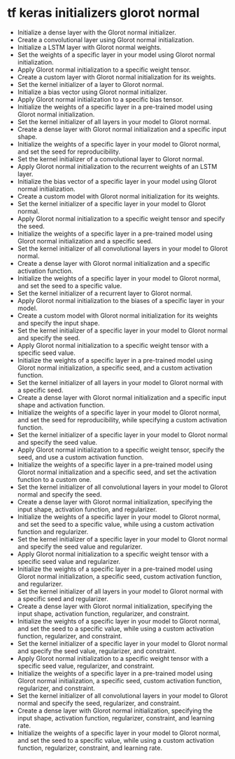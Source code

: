 # tf keras initializers glorot normal

- Initialize a dense layer with the Glorot normal initializer.
- Create a convolutional layer using Glorot normal initialization.
- Initialize a LSTM layer with Glorot normal weights.
- Set the weights of a specific layer in your model using Glorot normal initialization.
- Apply Glorot normal initialization to a specific weight tensor.
- Create a custom layer with Glorot normal initialization for its weights.
- Set the kernel initializer of a layer to Glorot normal.
- Initialize a bias vector using Glorot normal initializer.
- Apply Glorot normal initialization to a specific bias tensor.
- Initialize the weights of a specific layer in a pre-trained model using Glorot normal initialization.
- Set the kernel initializer of all layers in your model to Glorot normal.
- Create a dense layer with Glorot normal initialization and a specific input shape.
- Initialize the weights of a specific layer in your model to Glorot normal, and set the seed for reproducibility.
- Set the kernel initializer of a convolutional layer to Glorot normal.
- Apply Glorot normal initialization to the recurrent weights of an LSTM layer.
- Initialize the bias vector of a specific layer in your model using Glorot normal initialization.
- Create a custom model with Glorot normal initialization for its weights.
- Set the kernel initializer of a specific layer in your model to Glorot normal.
- Apply Glorot normal initialization to a specific weight tensor and specify the seed.
- Initialize the weights of a specific layer in a pre-trained model using Glorot normal initialization and a specific seed.
- Set the kernel initializer of all convolutional layers in your model to Glorot normal.
- Create a dense layer with Glorot normal initialization and a specific activation function.
- Initialize the weights of a specific layer in your model to Glorot normal, and set the seed to a specific value.
- Set the kernel initializer of a recurrent layer to Glorot normal.
- Apply Glorot normal initialization to the biases of a specific layer in your model.
- Create a custom model with Glorot normal initialization for its weights and specify the input shape.
- Set the kernel initializer of a specific layer in your model to Glorot normal and specify the seed.
- Apply Glorot normal initialization to a specific weight tensor with a specific seed value.
- Initialize the weights of a specific layer in a pre-trained model using Glorot normal initialization, a specific seed, and a custom activation function.
- Set the kernel initializer of all layers in your model to Glorot normal with a specific seed.
- Create a dense layer with Glorot normal initialization and a specific input shape and activation function.
- Initialize the weights of a specific layer in your model to Glorot normal, and set the seed for reproducibility, while specifying a custom activation function.
- Set the kernel initializer of a specific layer in your model to Glorot normal and specify the seed value.
- Apply Glorot normal initialization to a specific weight tensor, specify the seed, and use a custom activation function.
- Initialize the weights of a specific layer in a pre-trained model using Glorot normal initialization and a specific seed, and set the activation function to a custom one.
- Set the kernel initializer of all convolutional layers in your model to Glorot normal and specify the seed.
- Create a dense layer with Glorot normal initialization, specifying the input shape, activation function, and regularizer.
- Initialize the weights of a specific layer in your model to Glorot normal, and set the seed to a specific value, while using a custom activation function and regularizer.
- Set the kernel initializer of a specific layer in your model to Glorot normal and specify the seed value and regularizer.
- Apply Glorot normal initialization to a specific weight tensor with a specific seed value and regularizer.
- Initialize the weights of a specific layer in a pre-trained model using Glorot normal initialization, a specific seed, custom activation function, and regularizer.
- Set the kernel initializer of all layers in your model to Glorot normal with a specific seed and regularizer.
- Create a dense layer with Glorot normal initialization, specifying the input shape, activation function, regularizer, and constraint.
- Initialize the weights of a specific layer in your model to Glorot normal, and set the seed to a specific value, while using a custom activation function, regularizer, and constraint.
- Set the kernel initializer of a specific layer in your model to Glorot normal and specify the seed value, regularizer, and constraint.
- Apply Glorot normal initialization to a specific weight tensor with a specific seed value, regularizer, and constraint.
- Initialize the weights of a specific layer in a pre-trained model using Glorot normal initialization, a specific seed, custom activation function, regularizer, and constraint.
- Set the kernel initializer of all convolutional layers in your model to Glorot normal and specify the seed, regularizer, and constraint.
- Create a dense layer with Glorot normal initialization, specifying the input shape, activation function, regularizer, constraint, and learning rate.
- Initialize the weights of a specific layer in your model to Glorot normal, and set the seed to a specific value, while using a custom activation function, regularizer, constraint, and learning rate.